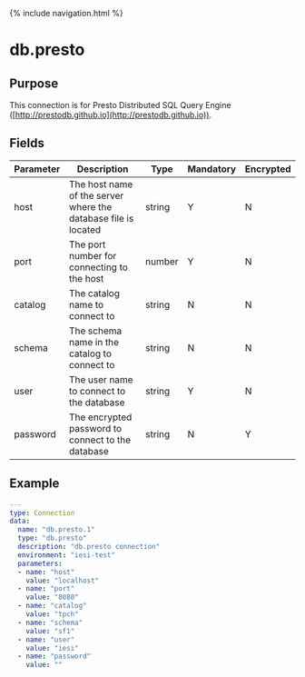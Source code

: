{% include navigation.html %}
# db.presto
## Purpose
This connection is for Presto Distributed SQL Query Engine ([http://prestodb.github.io](http://prestodb.github.io)).

## Fields
|Parameter|Description|Type|Mandatory|Encrypted|
|---------|-----------|----|---------|---------|
|host|The host name of the server where the database file is located|string|Y|N|
|port|The port number for connecting to the host|number|Y|N|
|catalog|The catalog name to connect to|string|N|N|        
|schema|The schema name in the catalog to connect to|string|N|N|
|user|The user name to connect to the database|string|Y|N|
|password|The encrypted password to connect to the database|string|N|Y|
    
## Example
```yaml
---
type: Connection
data:
  name: "db.presto.1"
  type: "db.presto"
  description: "db.presto connection"
  environment: "iesi-test"
  parameters:
  - name: "host"
    value: "localhost"
  - name: "port"
    value: "8080"
  - name: "catalog"
    value: "tpch"
  - name: "schema"
    value: "sf1"
  - name: "user"
    value: "iesi"
  - name: "password"
    value: ""
```

